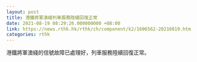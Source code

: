 ```yaml
---
layout: post
title: 港鐵將軍澳綫列車服務陸續回復正常
date: 2021-08-19 08:29:26.000000000 +08:00
link: https://news.rthk.hk/rthk/ch/component/k2/1606562-20210819.htm
categories: rthk
---
```


港鐵將軍澳綫的信號故障已處理好，列車服務陸續回復正常。
